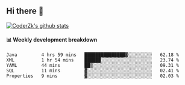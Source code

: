## Hi there 👋

[![CoderZk's github stats](https://github-readme-stats.vercel.app/api?username=zhoukuo123&show_icons=true&count_private=true)](https://github.com/anuraghazra/github-readme-stats)

#### :bar_chart: Weekly development breakdown

<!--START_SECTION:waka-->
```text
Java         4 hrs 59 mins   ███████████████▓░░░░░░░░░   62.18 % 
XML          1 hr 54 mins    ██████░░░░░░░░░░░░░░░░░░░   23.74 % 
YAML         44 mins         ██▒░░░░░░░░░░░░░░░░░░░░░░   09.31 % 
SQL          11 mins         ▓░░░░░░░░░░░░░░░░░░░░░░░░   02.41 % 
Properties   9 mins          ▓░░░░░░░░░░░░░░░░░░░░░░░░   02.03 % 
```
<!--END_SECTION:waka-->
